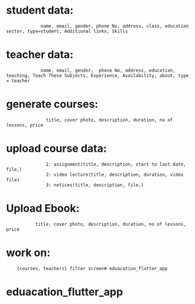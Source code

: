 # student data:
                 name, email, gender, phone No, address, class, education sector, type=student, Additional links, Skills


# teacher data:
                 name, email, gender,  phone No, address, education, teaching, Teach These Subjects, Experience, Availability, about, type = teacher

# generate courses:
                   title, cover photo, description, duration, no of lessons, price

# upload course data:
                   1: assignment(title, description, start to last date, file,)
                   2: video lecture(title, description, duration, video file)
                   3: notices(title, description, file,)

# Upload Ebook:
               title, cover photo, description, duration, no of lessons, price




# work on:
        {courses, teachers} filter screen# eduacation_flutter_app
# eduacation_flutter_app
